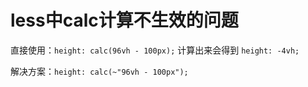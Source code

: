 # less中calc计算不生效的问题

直接使用：`height: calc(96vh - 100px);`  计算出来会得到 `height: -4vh; `

解决方案：`height: calc(~"96vh - 100px"); `